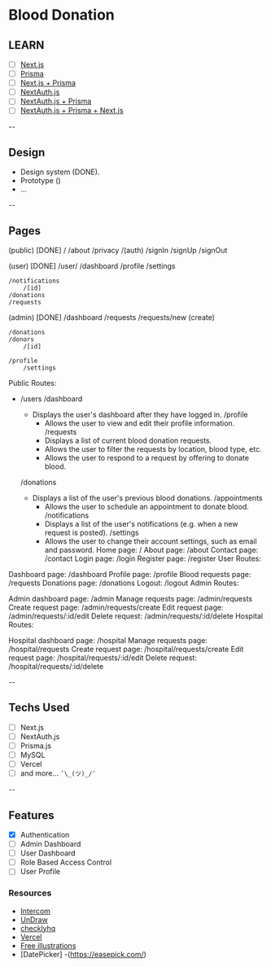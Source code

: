 # Blood Donation

## LEARN

- [ ] [Next.js](https://nextjs.org/learn/basics/create-nextjs-app)
- [ ] [Prisma](https://www.prisma.io/docs/getting-started/quickstart-typescript)
- [ ] [Next.js + Prisma](https://www.prisma.io/docs/guides/deployment/deploying-to-vercel)
- [ ] [NextAuth.js](https://next-auth.js.org/getting-started/example)
- [ ] [NextAuth.js + Prisma](https://next-auth.js.org/adapters/prisma)
- [ ] [NextAuth.js + Prisma + Next.js](https://next-auth.js.org/tutorials/nextjs-prisma-my-sql)

--

## Design

- Design system (DONE).
- Prototype ()
- ...

--

## Pages

        
(public) [DONE]
/
    /about
    /privacy
    /(auth)
        /signIn
        /signUp
        /signOut

(user) [DONE]
/user/
    /dashboard 
    /profile
        /settings

    /notifications
        /[id]
    /donations
    /requests

(admin) [DONE]
/dashboard
    /requests
        /requests/new (create)

    /donations
    /donors
        /[id]

    /profile
        /settings

Public Routes:

- /users
   /dashboard
  - Displays the user's dashboard after they have logged in.
   /profile
    - Allows the user to view and edit their profile information.
   /requests
    - Displays a list of current blood donation requests.
    - Allows the user to filter the requests by location, blood type, etc.
    - Allows the user to respond to a request by offering to donate blood.

   /donations
  - Displays a list of the user's previous blood donations.
   /appointments
    - Allows the user to schedule an appointment to donate blood.
   /notifications
    - Displays a list of the user's notifications (e.g. when a new request is posted).
   /settings
    - Allows the user to change their account settings, such as email and password.
Home page: /
About page: /about
Contact page: /contact
Login page: /login
Register page: /register
User Routes:

Dashboard page: /dashboard
Profile page: /profile
Blood requests page: /requests
Donations page: /donations
Logout: /logout
Admin Routes:

Admin dashboard page: /admin
Manage requests page: /admin/requests
Create request page: /admin/requests/create
Edit request page: /admin/requests/:id/edit
Delete request: /admin/requests/:id/delete
Hospital Routes:

Hospital dashboard page: /hospital
Manage requests page: /hospital/requests
Create request page: /hospital/requests/create
Edit request page: /hospital/requests/:id/edit
Delete request: /hospital/requests/:id/delete

--

## Techs Used

- [ ] Next.js
- [ ] NextAuth.js
- [ ] Prisma.js
- [ ] MySQL
- [ ] Vercel
- [ ] and more... `¯\_(ツ)_/¯`

--

## Features
<!-- 
to be added
 -->
- [x] Authentication
- [ ] Admin Dashboard
- [ ] User Dashboard
- [ ] Role Based Access Control
- [ ] User Profile

### Resources

- [Intercom](https://www.intercom.com/blog/nextjs-tutorial/)
- [UnDraw](https://undraw.co/illustrations)
- [checklyhq](https://checklyhq.com/)
- [Vercel](https://vercel.com/)
- [Free illustrations](https://lineicons.com/blog/free-illustrations/)
- [DatePicker] -(https://easepick.com/)

